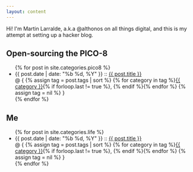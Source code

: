 ```yaml
---
layout: content
---
```


Hi! I'm Martin Larralde, a.k.a @althonos on all things digital, and this is my
attempt at setting up a hacker blog.

## Open-sourcing the PICO-8

<ul class="posts">
    {% for post in site.categories.pico8 %}
        <li>
            <span class="post-date">{{ post.date | date: "%b %d, %Y" }}</span>
            ::
            <a class="post-link" href="{{ post.url | relative_url }}">{{ post.title }}</a>
            <br>
            @ {
            {% assign tag = post.tags | sort %}
            {% for category in tag %}<span><a href="{{ 'categories' | relative_url }}/#{{ category }}" class="reserved">{{ category }}</a>{% if forloop.last != true %}, {% endif %}</span>{% endfor %}
            {% assign tag = nil %}
            }
        </li>
    {% endfor %}
</ul>

## Me

<ul class="posts">
    {% for post in site.categories.life %}
        <li>
            <span class="post-date">{{ post.date | date: "%b %d, %Y" }}</span>
            ::
            <a class="post-link" href="{{ site.baseurl }}{{ post.url }}">{{ post.title }}</a>
            <br>
            @ {
            {% assign tag = post.tags | sort %}
            {% for category in tag %}<span><a href="{{ 'categories' | relative_url }}/#{{ category }}" class="reserved">{{ category }}</a>{% if forloop.last != true %}, {% endif %}</span>{% endfor %}
            {% assign tag = nil %}
            }
        </li>
    {% endfor %}
</ul>
